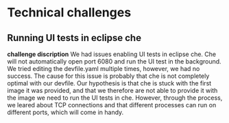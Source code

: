 # Technical challenges

## Running UI tests in eclipse che

**challenge discription**
We had issues enabling UI tests in eclipse che. Che will not automatically open port 6080 and run the UI test in the background. We tried editing the devfile.yaml multiple times, however, we had no success.
The cause for this issue is probably that che is not completely optimal with our devfile. Our hypothesis is that che is stuck with the first image it was provided, and that we therefore are not able to provide it with the image we need to run the UI tests in che.
However, through the process, we leared about TCP connections and that different processes can run on different ports, which will come in handy.
